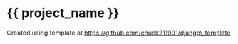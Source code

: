 {{ project_name }}
==================

Created using template at https://github.com/chuck211991/django\_template
